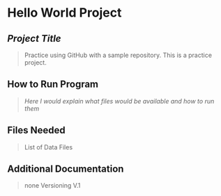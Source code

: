 # Hello World Project
## ***Project Title***
> Practice using GitHub with a sample repository. This is a practice project.
## **How to Run Program**
>  *Here I would explain what files would be available and how to run them* 
## **Files Needed**
> List of Data Files
## **Additional Documentation**
> none
Versioning
> V.1

